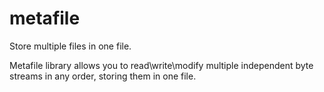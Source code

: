 # metafile
Store multiple files in one file.

Metafile library allows you to read\write\modify multiple independent byte streams in any order, storing them in one file.   
